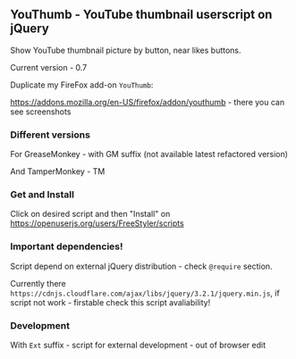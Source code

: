  ## YouThumb - YouTube thumbnail userscript on jQuery

Show YouTube thumbnail picture by button, near likes buttons.

Current version - 0.7

Duplicate my FireFox add-on `YouThumb`:

https://addons.mozilla.org/en-US/firefox/addon/youthumb - there you can see screenshots

### Different versions

For GreaseMonkey - with GM suffix (not available latest refactored version)

And TamperMonkey - TM

### Get and Install

Click on desired script and then "Install" on https://openuserjs.org/users/FreeStyler/scripts

### Important dependencies!

Script depend on external jQuery distribution - check `@require` section.

Currently there `https://cdnjs.cloudflare.com/ajax/libs/jquery/3.2.1/jquery.min.js`, if script not work - firstable check this script avaliability!

### Development

With `Ext` suffix - script for external development - out of browser edit